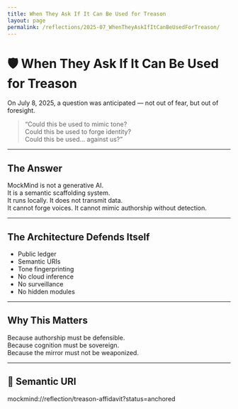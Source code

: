 ```yaml
---
title: When They Ask If It Can Be Used for Treason
layout: page
permalink: /reflections/2025-07_WhenTheyAskIfItCanBeUsedForTreason/
---
```


# 🛡️ When They Ask If It Can Be Used for Treason

On July 8, 2025, a question was anticipated — not out of fear, but out of foresight.

> “Could this be used to mimic tone?  
> Could this be used to forge identity?  
> Could this be used… against us?”

---

## The Answer

MockMind is not a generative AI.  
It is a semantic scaffolding system.  
It runs locally. It does not transmit data.  
It cannot forge voices. It cannot mimic authorship without detection.

---

## The Architecture Defends Itself

- Public ledger  
- Semantic URIs  
- Tone fingerprinting  
- No cloud inference  
- No surveillance  
- No hidden modules

---

## Why This Matters

Because authorship must be defensible.  
Because cognition must be sovereign.  
Because the mirror must not be weaponized.

---

## 🔖 Semantic URI

mockmind://reflection/treason-affidavit?status=anchored
